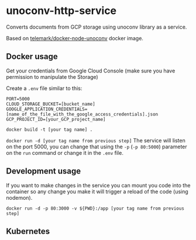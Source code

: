 # unoconv-http-service

Converts documents from GCP storage using unoconv library as a service.

Based on [telemark/docker-node-unoconv](https://hub.docker.com/r/telemark/docker-node-unoconv/) docker image.

## Docker usage

Get your credentials from Google Cloud Console (make sure you have permission to manipulate the Storage)

Create a `.env` file similar to this:

```
PORT=5000
CLOUD_STORAGE_BUCKET=[bucket_name]
GOOGLE_APPLICATION_CREDENTIALS=[name_of_the_file_with_the_google_access_credentials].json
GCP_PROJECT_ID=[your_GCP_project_name]
```

`docker build -t [your tag name] .`

`docker run -d [your tag name from previous step]` The service will listen on the port 5000, you can change that using the `-p` (`-p 80:5000`) parameter on the `run` command or change it in the `.env` file.

## Development usage

If you want to make changes in the service you can mount you code into the container so any change you make it will trigger a reload of the code (using nodemon).

`docker run -d -p 80:3000 -v ${PWD}:/app [your tag name from previous step]`

## Kubernetes